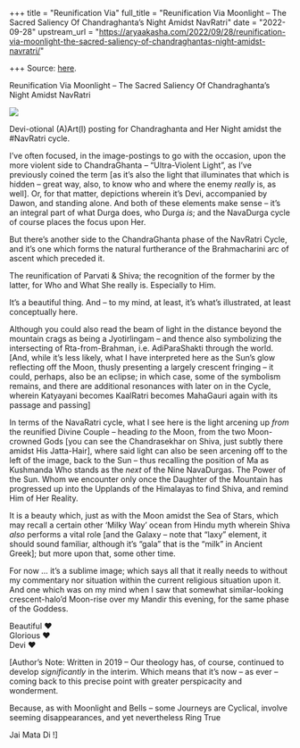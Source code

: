 +++
title = "Reunification Via"
full_title = "Reunification Via Moonlight – The Sacred Saliency Of Chandraghanta’s Night Amidst NavRatri"
date = "2022-09-28"
upstream_url = "https://aryaakasha.com/2022/09/28/reunification-via-moonlight-the-sacred-saliency-of-chandraghantas-night-amidst-navratri/"

+++
Source: [here](https://aryaakasha.com/2022/09/28/reunification-via-moonlight-the-sacred-saliency-of-chandraghantas-night-amidst-navratri/).

Reunification Via Moonlight – The Sacred Saliency Of Chandraghanta’s Night Amidst NavRatri

![](https://aryaakasha.files.wordpress.com/2019/10/71904452_10162335498390574_867132014204026880_n-1.jpg?w=750)

Devi-otional (A)Art(I) posting for Chandraghanta and Her Night amidst the \#NavRatri cycle.

I’ve often focused, in the image-postings to go with the occasion, upon the more violent side to ChandraGhanta – “Ultra-Violent Light”, as I’ve previously coined the term \[as it’s also the light that illuminates that which is hidden – great way, also, to know who and where the enemy *really* is, as well\]. Or, for that matter, depictions wherein it’s Devi, accompanied by Dawon, and standing alone. And both of these elements make sense – it’s an integral part of what Durga does, who Durga *is*; and the NavaDurga cycle of course places the focus upon Her.

But there’s another side to the ChandraGhanta phase of the NavRatri Cycle, and it’s one which forms the natural furtherance of the Brahmacharini arc of ascent which preceded it.

The reunification of Parvati & Shiva; the recognition of the former by the latter, for Who and What She really is. Especially to Him.

It’s a beautiful thing. And – to my mind, at least, it’s what’s illustrated, at least conceptually here.

Although you could also read the beam of light in the distance beyond the mountain crags as being a Jyotirlingam – and thence also symbolizing the intersecting of Rta-from-Brahman, i.e. AdiParaShakti through the world. \[And, while it’s less likely, what I have interpreted here as the Sun’s glow reflecting off the Moon, thusly presenting a largely crescent fringing – it could, perhaps, also be an eclipse; in which case, some of the symbolism remains, and there are additional resonances with later on in the Cycle, wherein Katyayani becomes KaalRatri becomes MahaGauri again with its passage and passing\]

In terms of the NavaRatri cycle, what I see here is the light arcening up *from* the reunified Divine Couple – heading *to* the Moon, from the two Moon-crowned Gods \[you can see the Chandrasekhar on Shiva, just subtly there amidst His Jatta-Hair\], where said light can also be seen arcening off to the left of the image, back to the Sun – thus recalling the position of Ma as Kushmanda Who stands as the *next* of the Nine NavaDurgas. The Power of the Sun. Whom we encounter only once the Daughter of the Mountain has progressed up into the Upplands of the Himalayas to find Shiva, and remind Him of Her Reality.

It is a beauty which, just as with the Moon amidst the Sea of Stars, which may recall a certain other ‘Milky Way’ ocean from Hindu myth wherein Shiva *also* performs a vital role \[and the Galaxy – note that “laxy” element, it should sound familiar, although it’s “gala” that is the “milk” in Ancient Greek\]; but more upon that, some other time.

For now … it’s a sublime image; which says all that it really needs to without my commentary nor situation within the current religious situation upon it. And one which was on my mind when I saw that somewhat similar-looking crescent-halo’d Moon-rise over my Mandir this evening, for the same phase of the Goddess.

Beautiful ❤  
Glorious ❤  
Devi ❤

\[Author’s Note: Written in 2019 – Our theology has, of course, continued to develop *significantly* in the interim. Which means that it’s now – as ever – coming back to this precise point with greater perspicacity and wonderment.

Because, as with Moonlight and Bells – some Journeys are Cyclical, involve seeming disappearances, and yet nevertheless Ring True

Jai Mata Di !\]
